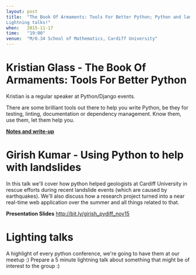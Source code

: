 ```yaml
---
layout: post
title:  "The Book Of Armaments: Tools For Better Python; Python and landslides;
Lightning talks!"
when:   2015-11-17
time:   "19:00"
venue:  "M/0.34 School of Mathematics, Cardiff University"
---
```


# Kristian Glass - The Book Of Armaments: Tools For Better Python

Kristian is a regular speaker at Python/Django events.

There are some brilliant tools out there to help you write Python,
be they for testing, linting, documentation or dependency management.
Know them, use them, let them help you.

[**Notes and write-up**](http://blog.doismellburning.co.uk/the-book-of-armaments-tools-for-better-python/)

# Girish Kumar - Using Python to help with landslides

In this talk we'll cover how python helped geologists at Cardiff University in
rescue efforts during recent landslide events (which are caused by earthquakes).
We'll also discuss how a research project turned into a near real-time web
application over the summer and all things related to that.

**Presentation Slides** <http://bit.ly/girish_pydiff_nov15>

# Lighting talks

A highlight of every python conference, we're going to have them at our meetup
:)
Prepare a 5 minute lightning talk about something that might be of interest to
the group :)

